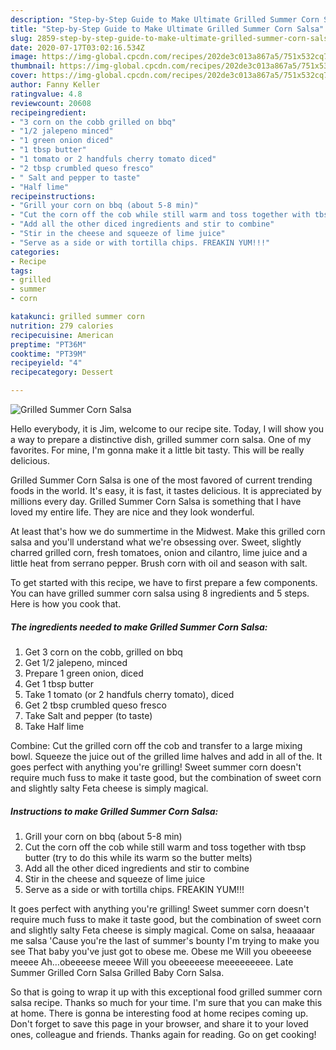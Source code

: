 ```yaml
---
description: "Step-by-Step Guide to Make Ultimate Grilled Summer Corn Salsa"
title: "Step-by-Step Guide to Make Ultimate Grilled Summer Corn Salsa"
slug: 2859-step-by-step-guide-to-make-ultimate-grilled-summer-corn-salsa
date: 2020-07-17T03:02:16.534Z
image: https://img-global.cpcdn.com/recipes/202de3c013a867a5/751x532cq70/grilled-summer-corn-salsa-recipe-main-photo.jpg
thumbnail: https://img-global.cpcdn.com/recipes/202de3c013a867a5/751x532cq70/grilled-summer-corn-salsa-recipe-main-photo.jpg
cover: https://img-global.cpcdn.com/recipes/202de3c013a867a5/751x532cq70/grilled-summer-corn-salsa-recipe-main-photo.jpg
author: Fanny Keller
ratingvalue: 4.8
reviewcount: 20608
recipeingredient:
- "3 corn on the cobb grilled on bbq"
- "1/2 jalepeno minced"
- "1 green onion diced"
- "1 tbsp butter"
- "1 tomato or 2 handfuls cherry tomato diced"
- "2 tbsp crumbled queso fresco"
- " Salt and pepper to taste"
- "Half lime"
recipeinstructions:
- "Grill your corn on bbq (about 5-8 min)"
- "Cut the corn off the cob while still warm and toss together with tbsp butter (try to do this while its warm so the butter melts)"
- "Add all the other diced ingredients and stir to combine"
- "Stir in the cheese and squeeze of lime juice"
- "Serve as a side or with tortilla chips. FREAKIN YUM!!!"
categories:
- Recipe
tags:
- grilled
- summer
- corn

katakunci: grilled summer corn 
nutrition: 279 calories
recipecuisine: American
preptime: "PT36M"
cooktime: "PT39M"
recipeyield: "4"
recipecategory: Dessert

---
```



![Grilled Summer Corn Salsa](https://img-global.cpcdn.com/recipes/202de3c013a867a5/751x532cq70/grilled-summer-corn-salsa-recipe-main-photo.jpg)

Hello everybody, it is Jim, welcome to our recipe site. Today, I will show you a way to prepare a distinctive dish, grilled summer corn salsa. One of my favorites. For mine, I'm gonna make it a little bit tasty. This will be really delicious.

Grilled Summer Corn Salsa is one of the most favored of current trending foods in the world. It's easy, it is fast, it tastes delicious. It is appreciated by millions every day. Grilled Summer Corn Salsa is something that I have loved my entire life. They are nice and they look wonderful.

At least that&#39;s how we do summertime in the Midwest. Make this grilled corn salsa and you&#39;ll understand what we&#39;re obsessing over. Sweet, slightly charred grilled corn, fresh tomatoes, onion and cilantro, lime juice and a little heat from serrano pepper. Brush corn with oil and season with salt.


To get started with this recipe, we have to first prepare a few components. You can have grilled summer corn salsa using 8 ingredients and 5 steps. Here is how you cook that.

<!--inarticleads1-->

##### The ingredients needed to make Grilled Summer Corn Salsa:

1. Get 3 corn on the cobb, grilled on bbq
1. Get 1/2 jalepeno, minced
1. Prepare 1 green onion, diced
1. Get 1 tbsp butter
1. Take 1 tomato (or 2 handfuls cherry tomato), diced
1. Get 2 tbsp crumbled queso fresco
1. Take  Salt and pepper (to taste)
1. Take Half lime


Combine: Cut the grilled corn off the cob and transfer to a large mixing bowl. Squeeze the juice out of the grilled lime halves and add in all of the. It goes perfect with anything you&#39;re grilling! Sweet summer corn doesn&#39;t require much fuss to make it taste good, but the combination of sweet corn and slightly salty Feta cheese is simply magical. 

<!--inarticleads2-->

##### Instructions to make Grilled Summer Corn Salsa:

1. Grill your corn on bbq (about 5-8 min)
1. Cut the corn off the cob while still warm and toss together with tbsp butter (try to do this while its warm so the butter melts)
1. Add all the other diced ingredients and stir to combine
1. Stir in the cheese and squeeze of lime juice
1. Serve as a side or with tortilla chips. FREAKIN YUM!!!


It goes perfect with anything you&#39;re grilling! Sweet summer corn doesn&#39;t require much fuss to make it taste good, but the combination of sweet corn and slightly salty Feta cheese is simply magical. Come on salsa, heaaaaar me salsa &#39;Cause you&#39;re the last of summer&#39;s bounty I&#39;m trying to make you see That baby you&#39;ve just got to obese me. Obese me Will you obeeeese meeee Ah…obeeeese meeee Will you obeeeeese meeeeeeeee. Late Summer Grilled Corn Salsa Grilled Baby Corn Salsa. 

So that is going to wrap it up with this exceptional food grilled summer corn salsa recipe. Thanks so much for your time. I'm sure that you can make this at home. There is gonna be interesting food at home recipes coming up. Don't forget to save this page in your browser, and share it to your loved ones, colleague and friends. Thanks again for reading. Go on get cooking!
